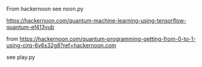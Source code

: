 From hackernoon see noon.py

https://hackernoon.com/quantum-machine-learning-using-tensorflow-quantum-ef413yub


from 
https://hackernoon.com/quantum-programming-getting-from-0-to-1-using-cirq-6v6s32g8?ref=hackernoon.com

see play.py
